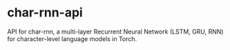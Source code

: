 # char-rnn-api
API for char-rnn, a multi-layer Recurrent Neural Network (LSTM, GRU, RNN) for character-level language models in Torch.
